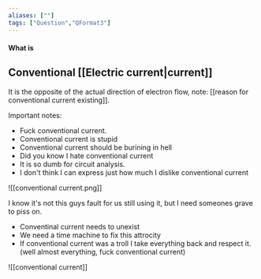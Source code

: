 ```yaml
---
aliases: [""]
tags: ["Question","QFormat3"]
---
```


#### What is
## Conventional [[Electric current|current]]
It is the opposite of the actual direction of electron flow, note: [[reason for conventional current existing]].

Important notes:
- Fuck conventional current.
- Conventional current is stupid
- Conventional current should be burining in hell
- Did you know I hate conventional current
- It is so dumb for circuit analysis.
- I don't think I can express just how much I dislike conventional current

![[conventional current.png]]

I know it's not this guys fault for us still using it, but I need someones grave to piss on.
- Conventinal current needs to unexist
- We need a time machine to fix this attrocity
- If conventional current was a troll I take everything back and respect it. (well almost everything, fuck conventional current)

![[conventional current]]